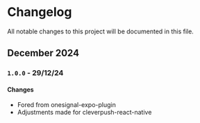 # Changelog

All notable changes to this project will be documented in this file.

## December 2024

### `1.0.0` - 29/12/24

#### Changes

- Fored from onesignal-expo-plugin
- Adjustments made for cleverpush-react-native
